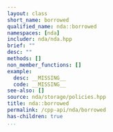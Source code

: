 ```yaml
---
layout: class
short_name: borrowed
qualified_name: nda::borrowed
namespaces: [nda]
includer: nda/nda.hpp
brief: ""
desc: ""
methods: []
non_member_functions: []
example:
  desc: __MISSING__
  code: __MISSING__
see-also: []
source: nda/storage/policies.hpp
title: nda::borrowed
permalink: /cpp-api/nda/borrowed
has-children: true
...
```


